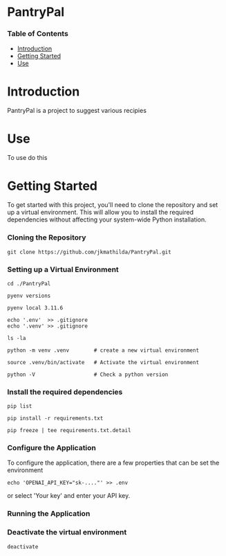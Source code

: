 # PantryPal

### Table of Contents
* [Introduction](#Introduction)
* [Getting Started](#Getting-Started)
* [Use](#Use) 

# Introduction
PantryPal is a project to suggest various recipies  

# Use 
To use do this

# Getting Started
To get started with this project, you'll need to clone the repository and set up a virtual environment. This will allow you to install the required dependencies without affecting your system-wide Python installation.

### Cloning the Repository

    git clone https://github.com/jkmathilda/PantryPal.git

### Setting up a Virtual Environment

    cd ./PantryPal

    pyenv versions

    pyenv local 3.11.6

    echo '.env'  >> .gitignore
    echo '.venv' >> .gitignore

    ls -la

    python -m venv .venv        # create a new virtual environment

    source .venv/bin/activate   # Activate the virtual environment

    python -V                   # Check a python version

### Install the required dependencies

    pip list

    pip install -r requirements.txt

    pip freeze | tee requirements.txt.detail

### Configure the Application

To configure the application, there are a few properties that can be set the environment

    echo 'OPENAI_API_KEY="sk-...."' >> .env

or select 'Your key' and enter your API key. 

### Running the Application

    
### Deactivate the virtual environment

    deactivate

